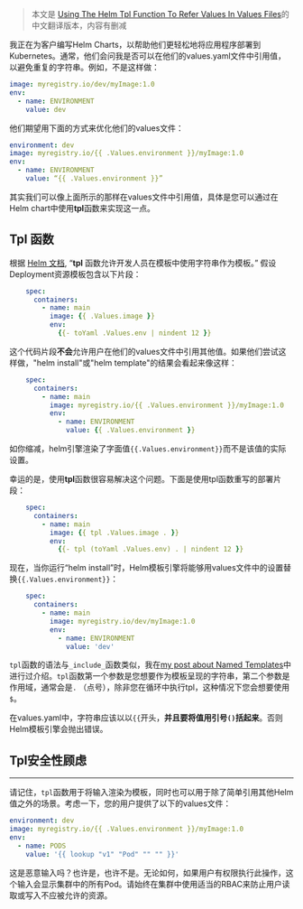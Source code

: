 > 本文是 [Using The Helm Tpl Function To Refer Values In Values Files](https://austindewey.com/2021/02/22/using-the-helm-tpl-function-to-refer-values-in-values-files/)的中文翻译版本，内容有删减

我正在为客户编写Helm Charts，以帮助他们更轻松地将应用程序部署到Kubernetes。通常，他们会问我是否可以在他们的values.yaml文件中引用值，以避免重复的字符串。例如，不是这样做：

```yaml
image: myregistry.io/dev/myImage:1.0
env:
  - name: ENVIRONMENT
    value: dev
```

他们期望用下面的方式来优化他们的values文件：

```yaml
environment: dev
image: myregistry.io/{{ .Values.environment }}/myImage:1.0
env:
  - name: ENVIRONMENT
    value: “{{ .Values.environment }}”

```

其实我们可以像上面所示的那样在values文件中引用值，具体是您可以通过在Helm chart中使用**tpl**函数来实现这一点。

## Tpl 函数

根据 [Helm 文档](https://helm.sh/docs/howto/charts_tips_and_tricks/), “**tpl** 函数允许开发人员在模板中使用字符串作为模板。” 假设Deployment资源模板包含以下片段：

```yaml
    spec:
      containers:
        - name: main
          image: {{ .Values.image }}
          env:
            {{- toYaml .Values.env | nindent 12 }}

```

这个代码片段**不会**允许用户在他们的values文件中引用其他值。如果他们尝试这样做，"helm install"或"helm template"的结果会看起来像这样：

```yaml
    spec:
      containers:
        - name: main
          image: myregistry.io/{{ .Values.environment }}/myImage:1.0
          env:
            - name: ENVIRONMENT
              value: {{ .Values.environment }}

```
如你缩减，helm引擎渲染了字面值`{{.Values.environment}}`而不是该值的实际设置。

幸运的是，使用**tpl**函数很容易解决这个问题。下面是使用tpl函数重写的部署片段：

```yaml
    spec:
      containers:
        - name: main
          image: {{ tpl .Values.image . }}
          env:
            {{- tpl (toYaml .Values.env) . | nindent 12 }}

```

现在，当你运行“helm install”时，Helm模板引擎将能够用values文件中的设置替换`{{.Values.environment}}`：

```yaml
    spec:
      containers:
        - name: main
          image: myregistry.io/dev/myImage:1.0
          env:
            - name: ENVIRONMENT
              value: 'dev'

```

`tpl`函数的语法与`_include_`函数类似，我在[my post about Named Templates](https://austindewey.com/2020/08/09/how-to-reduce-helm-chart-boilerplate-with-named-templates/)中进行过介绍。`tpl`函数第一个参数是您想要作为模板呈现的字符串，第二个参数是作用域，通常会是`.` （点号），除非您在循环中执行tpl，这种情况下您会想要使用`$`。

在values.yaml中，字符串应该以以`{{`开头，**并且要将值用引号`()`括起来**。否则Helm模板引擎会抛出错误。

## Tpl安全性顾虑
---------------------------

请记住，`tpl`函数用于将输入渲染为模板，同时也可以用于除了简单引用其他Helm值之外的场景。考虑一下，您的用户提供了以下的values文件：

```yaml
environment: dev
image: myregistry.io/{{ .Values.environment }}/myImage:1.0
env:
  - name: PODS
    value: '{{ lookup "v1" "Pod" "" "" }}'

```

这是恶意输入吗？也许是，也许不是。无论如何，如果用户有权限执行此操作，这个输入会显示集群中的所有Pod。请始终在集群中使用适当的RBAC来防止用户读取或写入不应被允许的资源。
